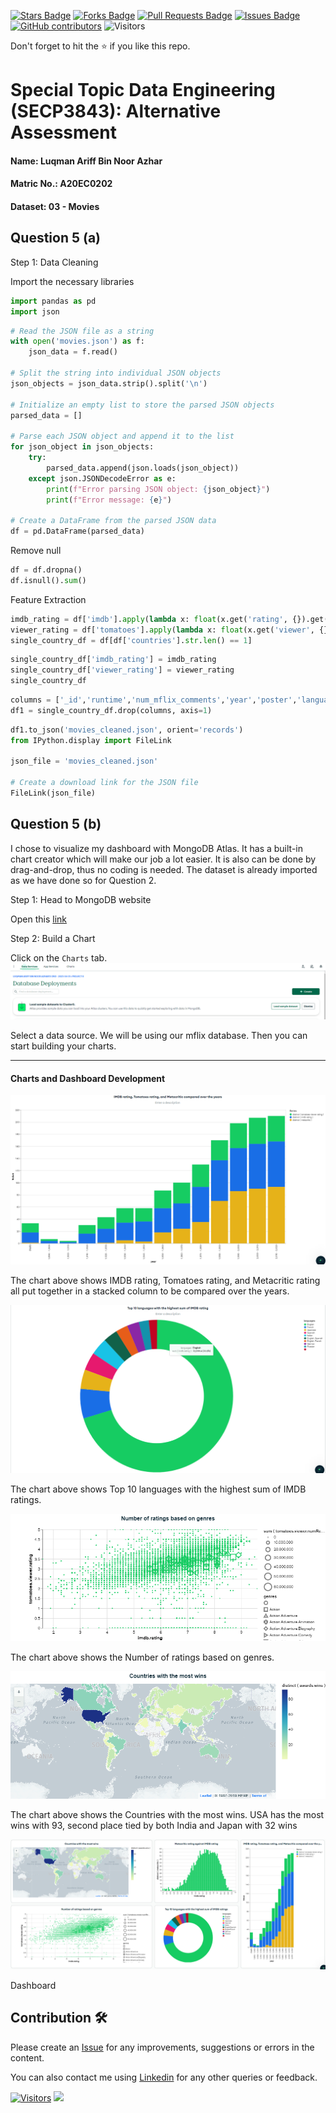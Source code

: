 <a href="https://github.com/drshahizan/SECP3843/stargazers"><img src="https://img.shields.io/github/stars/drshahizan/SECP3843" alt="Stars Badge"/></a>
<a href="https://github.com/drshahizan/SECP3843/network/members"><img src="https://img.shields.io/github/forks/drshahizan/SECP3843" alt="Forks Badge"/></a>
<a href="https://github.com/drshahizan/SECP3843/pulls"><img src="https://img.shields.io/github/issues-pr/drshahizan/SECP3843" alt="Pull Requests Badge"/></a>
<a href="https://github.com/drshahizan/SECP3843/issues"><img src="https://img.shields.io/github/issues/drshahizan/SECP3843" alt="Issues Badge"/></a>
<a href="https://github.com/drshahizan/SECP3843/graphs/contributors"><img alt="GitHub contributors" src="https://img.shields.io/github/contributors/drshahizan/SECP3843?color=2b9348"></a>
![Visitors](https://api.visitorbadge.io/api/visitors?path=https%3A%2F%2Fgithub.com%2Fdrshahizan%2FSECP3843&labelColor=%23d9e3f0&countColor=%23697689&style=flat)


Don't forget to hit the :star: if you like this repo.
# Special Topic Data Engineering (SECP3843): Alternative Assessment

#### Name: Luqman Ariff Bin Noor Azhar
#### Matric No.: A20EC0202
#### Dataset: 03 - Movies

## Question 5 (a)
Step 1: Data Cleaning

Import the necessary libraries
```python
import pandas as pd
import json
```
```python
# Read the JSON file as a string
with open('movies.json') as f:
    json_data = f.read()

# Split the string into individual JSON objects
json_objects = json_data.strip().split('\n')

# Initialize an empty list to store the parsed JSON objects
parsed_data = []

# Parse each JSON object and append it to the list
for json_object in json_objects:
    try:
        parsed_data.append(json.loads(json_object))
    except json.JSONDecodeError as e:
        print(f"Error parsing JSON object: {json_object}")
        print(f"Error message: {e}")

# Create a DataFrame from the parsed JSON data
df = pd.DataFrame(parsed_data)
```
Remove null
```python
df = df.dropna()
df.isnull().sum()
```
Feature Extraction
```python
imdb_rating = df['imdb'].apply(lambda x: float(x.get('rating', {}).get('$numberDouble', 0)))
viewer_rating = df['tomatoes'].apply(lambda x: float(x.get('viewer', {}).get('rating', {}).get('$numberDouble', 0)))
single_country_df = df[df['countries'].str.len() == 1]
```
```python
single_country_df['imdb_rating'] = imdb_rating
single_country_df['viewer_rating'] = viewer_rating
single_country_df
```
```python
columns = ['_id','runtime','num_mflix_comments','year','poster','languages','writers','metacritic','plot', 'genres', 'cast', 'title', 'fullplot', 'awards', 'released', 'directors', 'rated', 'lastupdated', 'type', 'imdb', 'tomatoes']
df1 = single_country_df.drop(columns, axis=1)
```
```python
df1.to_json('movies_cleaned.json', orient='records')
from IPython.display import FileLink

json_file = 'movies_cleaned.json'  

# Create a download link for the JSON file
FileLink(json_file)
```
## Question 5 (b)
I chose to visualize my dashboard with MongoDB Atlas. It has a built-in chart creator which will make our job a lot easier. It is also can be done by drag-and-drop, thus no coding is needed. The dataset is already imported as we have done so for Question 2.

Step 1: Head to MongoDB website

Open this [link](https://account.mongodb.com/account/login?_ga=2.62663724.188383531.1687805900-413483686.1685199079)

Step 2: Build a Chart

Click on the `Charts` tab.
![Q5](file/image/q57.png)

Select a data source. We will be using our mflix database. Then you can start building your charts.

---
#### Charts and Dashboard Development

![Q5](file/image/q53.png)

The chart above shows IMDB rating, Tomatoes rating, and Metacritic rating all put together in a stacked column to be compared over the years.

![Q5](file/image/q54.png)

The chart above shows Top 10 languages with the highest sum of IMDB ratings.

![Q5](file/image/q56.png)

The chart above shows the Number of ratings based on genres.

![Q5](file/image/qq5.png)

The chart above shows the Countries with the most wins. USA has the most wins with 93, second place tied by both India and Japan with 32 wins 

![Q5](file/image/q5d.png)

Dashboard
## Contribution 🛠️
Please create an [Issue](https://github.com/drshahizan/special-topic-data-engineering/issues) for any improvements, suggestions or errors in the content.

You can also contact me using [Linkedin](https://www.linkedin.com/in/drshahizan/) for any other queries or feedback.

[![Visitors](https://api.visitorbadge.io/api/visitors?path=https%3A%2F%2Fgithub.com%2Fdrshahizan&labelColor=%23697689&countColor=%23555555&style=plastic)](https://visitorbadge.io/status?path=https%3A%2F%2Fgithub.com%2Fdrshahizan)
![](https://hit.yhype.me/github/profile?user_id=81284918)
